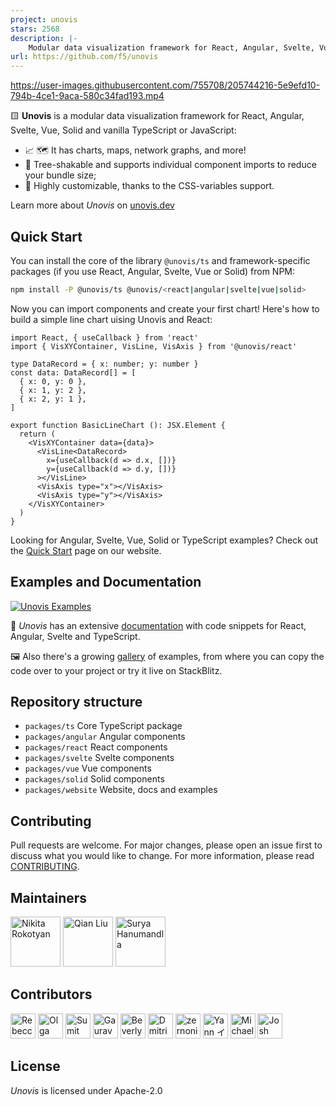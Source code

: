 ```yaml
---
project: unovis
stars: 2568
description: |-
    Modular data visualization framework for React, Angular, Svelte, Vue, and vanilla TypeScript or JavaScript
url: https://github.com/f5/unovis
---
```


https://user-images.githubusercontent.com/755708/205744216-5e9efd10-794b-4ce1-9aca-580c34fad193.mp4

🟨  **Unovis** is a modular data visualization framework for React, Angular, Svelte, Vue, Solid and vanilla TypeScript or JavaScript:

* 📈 🗺 It has charts, maps, network graphs, and more!
* 🌳 Tree-shakable and supports individual component imports to reduce your bundle size;
* 🎨 Highly customizable, thanks to the CSS-variables support.

Learn more about _Unovis_ on [unovis.dev](https://unovis.dev)

## Quick Start
You can install the core of the library `@unovis/ts` and framework-specific packages (if you use React, Angular, Svelte, Vue or Solid) from NPM:

```bash
npm install -P @unovis/ts @unovis/<react|angular|svelte|vue|solid>
```

Now you can import components and create your first chart! Here's how to build a simple line chart uising Unovis and React:

```tsx
import React, { useCallback } from 'react'
import { VisXYContainer, VisLine, VisAxis } from '@unovis/react'

type DataRecord = { x: number; y: number }
const data: DataRecord[] = [
  { x: 0, y: 0 },
  { x: 1, y: 2 },
  { x: 2, y: 1 },
]

export function BasicLineChart (): JSX.Element {
  return (
    <VisXYContainer data={data}>
      <VisLine<DataRecord>
        x={useCallback(d => d.x, [])}
        y={useCallback(d => d.y, [])}
      ></VisLine>
      <VisAxis type="x"></VisAxis>
      <VisAxis type="y"></VisAxis>
    </VisXYContainer>
  )
}
```
Looking for Angular, Svelte, Vue, Solid or TypeScript examples? Check out the [Quick Start](https://unovis.dev/docs/quick-start) page on our website.

## Examples and Documentation
[![Unovis Examples](examples.png)](https://unovis.dev/gallery)

📖 _Unovis_ has an extensive [documentation](https://unovis.dev/docs/intro) with code snippets for React, Angular,
Svelte and TypeScript.

🖼 Also there's a growing [gallery](https://unovis.dev/gallery) of examples, from where you can copy the code over to your project or try it live on StackBlitz.

## Repository structure

* `packages/ts` Core TypeScript package
* `packages/angular` Angular components
* `packages/react` React components
* `packages/svelte` Svelte components
* `packages/vue` Vue components
* `packages/solid` Solid components
* `packages/website` Website, docs and examples

## Contributing
Pull requests are welcome. For major changes, please open an issue
first to discuss what you would like to change. For more information, please
read [CONTRIBUTING](CONTRIBUTING.md).

## Maintainers
[<img alt="Nikita Rokotyan" src="https://avatars.githubusercontent.com/u/755708" width="80"/>](https://github.com/rokotyan)
[<img alt="Qian Liu" src="https://avatars.githubusercontent.com/u/5026041" width="80"/>](https://github.com/lee00678)
[<img alt="Surya Hanumandla" src="https://avatars.githubusercontent.com/u/7765847" width="80"/>](https://github.com/suryahanumandla)

## Contributors
[<img alt="Rebecca Bol" src="https://avatars.githubusercontent.com/u/52078477" width="40"/>](https://github.com/reb-dev)
[<img alt="Olga Stukova" src="https://avatars.githubusercontent.com/u/8654114" width="40"/>](https://github.com/stukova)
[<img alt="Sumit Kumar" src="https://avatars.githubusercontent.com/u/5867393" width="40"/>](https://github.com/sumitkumar25)
[<img alt="Gaurav Mukherjee" src="https://avatars.githubusercontent.com/u/6323787" width="40"/>](https://github.com/gmfun)
[<img alt="Beverly Ackah" src="https://avatars.githubusercontent.com/u/32556434" width="40"/>](https://github.com/beverlyckh)
[<img alt="Dmitriy Gutman" src="https://avatars.githubusercontent.com/u/14595706" width="40"/>](https://github.com/DimamoN)
[<img alt="zernonia" src="https://avatars.githubusercontent.com/u/59365435" width="40"/>](https://github.com/zernonia)
[<img alt="Yann イーベス Eves" src="https://avatars.githubusercontent.com/u/1331877" width="40"/>](https://github.com/yanneves)
[<img alt="Michael" src="https://avatars.githubusercontent.com/u/15652018" width="40"/>](https://github.com/TasoOneAsia)
[<img alt="Josh Larsen" src="https://avatars.githubusercontent.com/u/2565382" width="40"/>](https://github.com/joshlarsen)

## License
_Unovis_ is licensed under Apache-2.0


